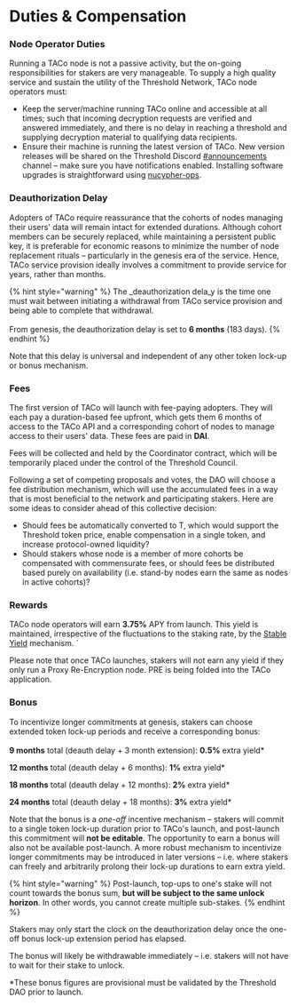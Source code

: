 # Duties & Compensation

### Node **Operator Duties**&#x20;

Running a TACo node is not a passive activity, but the on-going responsibilities for stakers are very manageable. To supply a high quality service and sustain the utility of the Threshold Network, TACo node operators must:&#x20;

* Keep the server/machine running TACo online and accessible at all times; such that incoming decryption requests are verified and answered immediately, and there is no delay in reaching a threshold and supplying decryption material to qualifying data recipients.&#x20;
* Ensure their machine is running the latest version of TACo. New version releases will be shared on the Threshold Discord [#announcements](https://discord.com/channels/866378471868727316/870384195636199455) channel – make sure you have notifications enabled. Installing software upgrades is straightforward using [nucypher-ops](installation/cloud-setup-nucypher-ops.md#update-taco-node).

### **Deauthorization Delay**&#x20;

Adopters of TACo require reassurance that the cohorts of nodes managing their users' data will remain intact for extended durations. Although cohort members can be securely replaced, while maintaining a persistent public key, it is preferable for economic reasons to minimize the number of node replacement rituals – particularly in the genesis era of the service. Hence, TACo service provision ideally involves a commitment to provide service for years, rather than months.&#x20;

{% hint style="warning" %}
The _deauthorization dela_y is the time one must wait between initiating a withdrawal from TACo service provision and being able to complete that withdrawal.\
\
From genesis, the deauthorization delay is set to **6 months** (183 days).&#x20;
{% endhint %}

Note that this delay is universal and independent of any other token lock-up or bonus mechanism.&#x20;

### **Fees**&#x20;

The first version of TACo will launch with fee-paying adopters. They will each pay a duration-based fee upfront, which gets them 6 months of access to the TACo API and a corresponding cohort of nodes to manage access to their users' data. These fees are paid in **DAI**.&#x20;

Fees will be collected and held by the Coordinator contract, which will be temporarily placed under the control of the Threshold Council.&#x20;

Following a set of competing proposals and votes, the DAO will choose a fee distribution mechanism, which will use the accumulated fees in a way that is most beneficial to the network and participating stakers. Here are some ideas to consider ahead of this collective decision:&#x20;

* Should fees be automatically converted to T, which would support the Threshold token price, enable compensation in a single token, and increase protocol-owned liquidity?
* Should stakers whose node is a member of more cohorts be compensated with commensurate fees, or should fees be distributed based purely on availability (i.e. stand-by nodes earn the same as nodes in active cohorts)?&#x20;

### **Rewards**&#x20;

TACo node operators will earn **3.75%** APY from launch. This yield is maintained, irrespective of the fluctuations to the staking rate, by the [Stable Yield](https://forum.threshold.network/t/tip-003-threshold-network-reward-mechanisms-proposal-i-stable-yield-for-non-institutional-staker-welfare/82) mechanism. \`

Please note that once TACo launches, stakers will not earn any yield if they only run a Proxy Re-Encryption node. PRE is being folded into the TACo application. &#x20;

### **Bonus**

To incentivize longer commitments at genesis, stakers can choose extended token lock-up periods and receive a corresponding bonus: \
\
**9 months** total (deauth delay + 3 month extension): **0.5%** extra yield\*&#x20;

**12 months** total (deauth delay + 6 months): **1%** extra yield\*&#x20;

**18 months** total (deauth delay + 12 months): **2%** extra yield\*&#x20;

**24 months** total (deauth delay + 18 months): **3%** extra yield\*

Note that the bonus is a _one-off_ incentive mechanism – stakers will commit to a single token lock-up duration prior to TACo's launch, and post-launch this commitment will **not be editable**. The opportunity to earn a bonus will also not be available post-launch. A more robust mechanism to incentivize longer commitments may be introduced in later versions – i.e. where stakers can freely and arbitrarily prolong their lock-up durations to earn extra yield.&#x20;

{% hint style="warning" %}
Post-launch, top-ups to one's stake will not count towards the bonus sum, **but will be subject to the same unlock horizon**. In other words, you cannot create multiple sub-stakes.&#x20;
{% endhint %}

Stakers may only start the clock on the deauthorization delay once the one-off bonus lock-up extension period has elapsed.&#x20;

The bonus will likely be withdrawable immediately – i.e. stakers will not have to wait for their stake to unlock.&#x20;

\*These bonus figures are provisional must be validated by the Threshold DAO prior to launch.&#x20;
